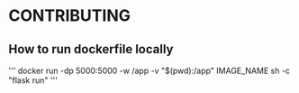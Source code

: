 # CONTRIBUTING
## How to run dockerfile locally
'''
docker run -dp 5000:5000 -w /app -v "$(pwd):/app" IMAGE_NAME sh -c "flask run"
'''